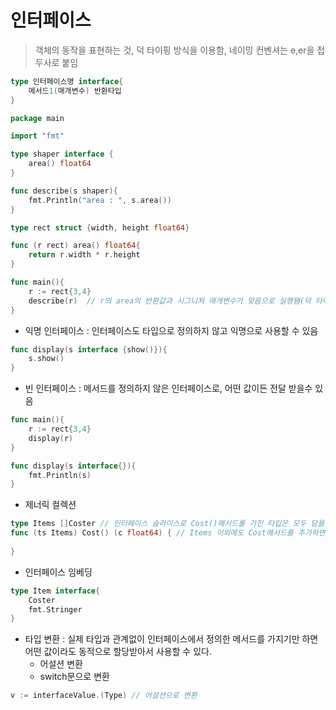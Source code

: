 # 인터페이스

> 객체의 동작을 표현하는 것, 덕 타이핑 방식을 이용함, 네이밍 컨벤셔는 e,er을 접두사로 붙임

```go
type 인터페이스명 interface{
	메서드1(매개변수) 반환타입
}
```

```go
package main

import "fmt"

type shaper interface {
	area() float64
}

func describe(s shaper){
	fmt.Println("area : ", s.area())
}

type rect struct {width, height float64}

func (r rect) area() float64{ 
	return r.width * r.height
}

func main(){
	r := rect{3,4}
	describe(r)  // r의 area의 반환값과 시그니쳐 매개변수가 맞음으로 실행됌(덕 타이핑)
}
```

- 익명 인터페이스 : 인터페이스도 타입으로 정의하지 않고 익명으로 사용할 수 있음

```go
func display(s interface {show()}){
	s.show()
}
```

- 빈 인터페이스 : 메서드를 정의하지 않은 인터페이스로, 어떤 값이든 전달 받을수 있음

```go
func main(){
	r := rect{3,4}
	display(r)
}

func display(s interface{}){
	fmt.Println(s)
}
```

- 제너릭 컬렉션

```go
type Items []Coster // 인터페이스 슬라이스로 Cost()메서드를 가진 타입은 모두 담을 수 있음
func (ts Items) Cost() (c float64) { // Items 이외에도 Cost메서드를 추가하면 Coster 인터페이스로 활용가능
	
}

```

- 인터페이스 임베딩 

```go
type Item interface{
	Coster
	fmt.Stringer
}

```

- 타입 변환 : 실제 타입과 관계없이 인터페이스에서 정의한 메서드를 가지기만 하면 어떤 값이라도 동적으로 할당받아서 사용할 수 있다.
    - 어설션 변환
    - switch문으로 변환
    
    
```go
v := interfaceValue.(Type) // 어설션으로 변환
```